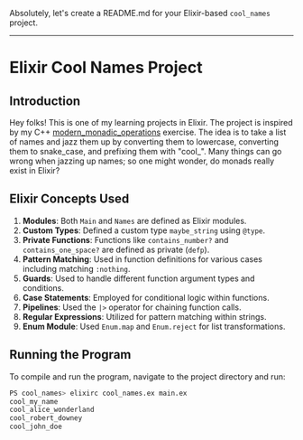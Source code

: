 Absolutely, let's create a README.md for your Elixir-based `cool_names` project.

---

# Elixir Cool Names Project

## Introduction

Hey folks! This is one of my learning projects in Elixir. The project is inspired by my C++ [modern_monadic_operations](https://github.com/BusterWarn/learning_cpp/tree/main/functional_programming_using_cpp/modern_monadic_operations) exercise. The idea is to take a list of names and jazz them up by converting them to lowercase, converting them to snake_case, and prefixing them with "cool_". Many things can go wrong when jazzing up names; so one might wonder, do monads really exist in Elixir?

## Elixir Concepts Used

1. **Modules**: Both `Main` and `Names` are defined as Elixir modules.
2. **Custom Types**: Defined a custom type `maybe_string` using `@type`.
3. **Private Functions**: Functions like `contains_number?` and `contains_one_space?` are defined as private (`defp`).
4. **Pattern Matching**: Used in function definitions for various cases including matching `:nothing`.
5. **Guards**: Used to handle different function argument types and conditions.
6. **Case Statements**: Employed for conditional logic within functions.
7. **Pipelines**: Used the `|>` operator for chaining function calls.
8. **Regular Expressions**: Utilized for pattern matching within strings.
9. **Enum Module**: Used `Enum.map` and `Enum.reject` for list transformations.

## Running the Program

To compile and run the program, navigate to the project directory and run:

```bash
PS cool_names> elixirc cool_names.ex main.ex
cool_my_name
cool_alice_wonderland
cool_robert_downey
cool_john_doe
```